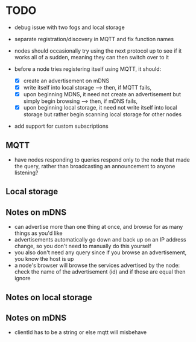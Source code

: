 # TODO

- debug issue with two fogs and local storage
- separate registration/discovery in MQTT and fix function names
- nodes should occasionally try using the next protocol up to see if it works all of a sudden, meaning they can then switch over to it

- before a node tries registering itself using MQTT, it should:
    - [x] create an advertisement on mDNS
    - [x] write itself into local storage
    --> then, if MQTT fails,
    - [x] upon beginning MDNS, it need not create an advertisement but simply begin browsing
    --> then, if mDNS fails,
    - [x] upon beginning local storage, it need not write itself into local storage but rather begin scanning local storage for other nodes
- add support for custom subscriptions

## MQTT
- have nodes responding to queries respond only to the node that made the query, rather than broadcasting an announcement to anyone listening?

## Local storage

## Notes on mDNS
- can advertise more than one thing at once, and browse for as many things as you'd like
- advertisements automatically go down and back up on an IP address change, so you don't need to manually do this yourself
- you also don't need any query since if you browse an advertisement, you know the host is up
- a node's browser will browse the services advertised by the node: check the name of the advertisement (id) and if those are equal then ignore

## Notes on local storage

## Notes on mDNS
- clientId has to be a string or else mqtt will misbehave
